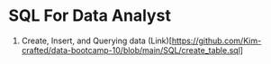 # SQL For Data Analyst
1. Create, Insert, and Querying data (Link)[https://github.com/Kim-crafted/data-bootcamp-10/blob/main/SQL/create_table.sql]

